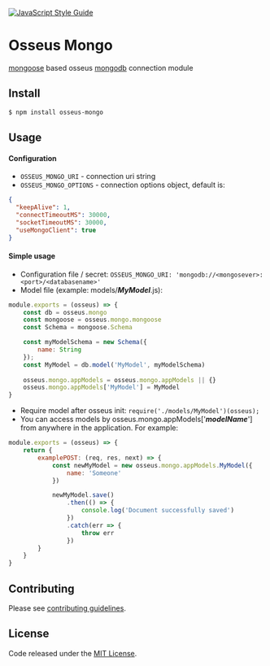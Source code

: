 [![JavaScript Style Guide](https://cdn.rawgit.com/standard/standard/master/badge.svg)](https://github.com/standard/standard)

# Osseus Mongo

[mongoose](http://mongoosejs.com/) based osseus [mongodb](https://www.mongodb.com/) connection module

## Install
```bash
$ npm install osseus-mongo
```

## Usage

#### Configuration

* `OSSEUS_MONGO_URI` - connection uri string
* `OSSEUS_MONGO_OPTIONS` - connection options object, default is:
```json
{
  "keepAlive": 1,
  "connectTimeoutMS": 30000,
  "socketTimeoutMS": 30000,
  "useMongoClient": true
}
```

#### Simple usage

* Configuration file / secret: `OSSEUS_MONGO_URI: 'mongodb://<mongosever>:<port>/<databasename>'`
* Model file (example: models/_**MyModel**_.js): 
```javascript
module.exports = (osseus) => {
    const db = osseus.mongo
    const mongoose = osseus.mongo.mongoose
    const Schema = mongoose.Schema

    const myModelSchema = new Schema({
        name: String
    });
    const MyModel = db.model('MyModel', myModelSchema)
    
    osseus.mongo.appModels = osseus.mongo.appModels || {}
    osseus.mongo.appModels['MyModel'] = MyModel
}
```
* Require model after osseus init: `require('./models/MyModel')(osseus);`
* You can access models by osseus.mongo.appModels['_**modelName**_'] from anywhere in the application. For example:
```javascript
module.exports = (osseus) => {
    return {
        examplePOST: (req, res, next) => {
            const newMyModel = new osseus.mongo.appModels.MyModel({
                name: 'Someone'
            })

            newMyModel.save()
                .then(() => {
                    console.log('Document successfully saved')
                })
                .catch(err => {
                    throw err
                })
        }
    }
}
```



## Contributing
Please see [contributing guidelines](https://github.com/colucom/osseus-mongo/blob/master/.github/CONTRIBUTING.md).

## License
Code released under the [MIT License](https://github.com/colucom/osseus-mongo/blob/master/LICENSE).
